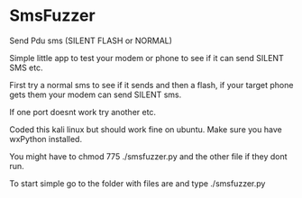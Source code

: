 # SmsFuzzer
Send Pdu sms (SILENT FLASH or NORMAL)

Simple little app to test your modem or phone to see if it can send SILENT SMS etc.

First try a normal sms to see if it sends and then a flash, if your target phone gets them your modem can send SILENT sms.

If one port doesnt work try another etc.

Coded this kali linux but should work fine on ubuntu.
Make sure you have wxPython installed.

You might have to chmod 775 ./smsfuzzer.py and the other file if they dont run.

To start simple go to the folder with files are and type ./smsfuzzer.py
